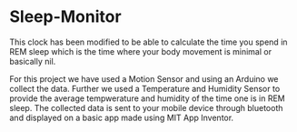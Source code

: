 # Sleep-Monitor


This clock has been modified to be able to calculate the time you spend in REM sleep which is the time where your body movement is minimal or basically nil.

For this project we have used a Motion Sensor and using an Arduino we collect the data. Further we used a Temperature and Humidity Sensor to provide the average tempwerature and humidity of the time one is in REM sleep. The collected data is sent to your mobile device through bluetooth and displayed on a basic app made using MIT App Inventor.
